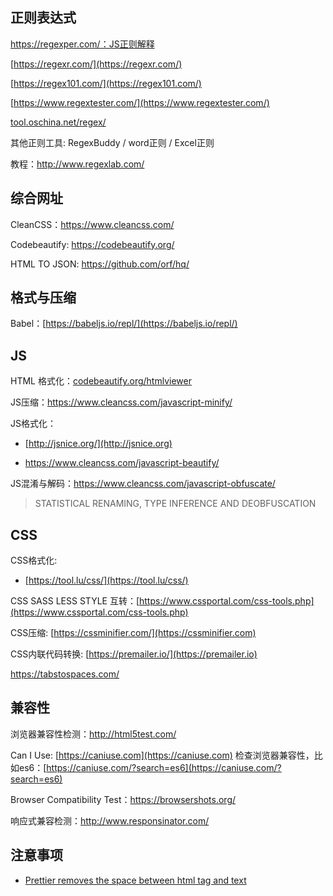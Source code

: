## 正则表达式

https://regexper.com/：JS正则解释

[https://regexr.com/](https://regexr.com/)

[https://regex101.com/](https://regex101.com/)

[https://www.regextester.com/](https://www.regextester.com/)

[tool.oschina.net/regex/](https://tool.oschina.net/regex/)

其他正则工具: RegexBuddy / word正则 / Excel正则

教程：http://www.regexlab.com/

## 综合网址

CleanCSS：https://www.cleancss.com/

Codebeautify: https://codebeautify.org/

HTML TO JSON: https://github.com/orf/hq/

## 格式与压缩

Babel：[https://babeljs.io/repl/](https://babeljs.io/repl/)

## JS

HTML 格式化：[codebeautify.org/htmlviewer](https://codebeautify.org/htmlviewer)

JS压缩：https://www.cleancss.com/javascript-minify/

JS格式化：

- [http://jsnice.org/](http://jsnice.org)

- https://www.cleancss.com/javascript-beautify/

JS混淆与解码：https://www.cleancss.com/javascript-obfuscate/

> STATISTICAL RENAMING, TYPE INFERENCE AND DEOBFUSCATION

## CSS

CSS格式化:

- [https://tool.lu/css/](https://tool.lu/css/)

CSS SASS LESS STYLE 互转：[https://www.cssportal.com/css-tools.php](https://www.cssportal.com/css-tools.php)

CSS压缩: [https://cssminifier.com/](https://cssminifier.com)

CSS内联代码转换: [https://premailer.io/](https://premailer.io)

https://tabstospaces.com/

## 兼容性

浏览器兼容性检测：http://html5test.com/

Can I Use: [https://caniuse.com](https://caniuse.com) 检查浏览器兼容性，比如es6：[https://caniuse.com/?search=es6](https://caniuse.com/?search=es6)

Browser Compatibility Test：https://browsershots.org/

响应式兼容检测：http://www.responsinator.com/

## 注意事项

- [Prettier removes the space between html tag and text](https://stackoverflow.com/questions/61962982/prettier-removes-the-space-between-html-tag-and-text)
